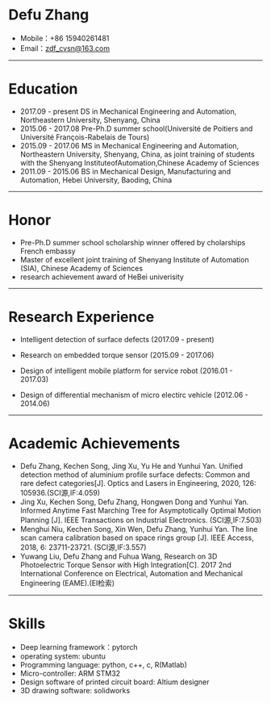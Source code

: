 # Defu Zhang

- Mobile：+86 15940261481
- Email：zdf_cvsn@163.com 

------
# Education

- 2017.09 - present   DS in Mechanical Engineering and Automation, Northeastern University, Shenyang, China
- 2015.06 - 2017.08   Pre-Ph.D summer school(Université de Poitiers and Université François-Rabelais de Tours)
- 2015.09 - 2017.06   MS in Mechanical Engineering and Automation, Northeastern University, Shenyang, China, as joint training of students with the Shenyang InstituteofAutomation,Chinese Academy of Sciences
- 2011.09 - 2015.06   BS in Mechanical Design, Manufacturing and Automation, Hebei University, Baoding, China

------

# Honor

- Pre-Ph.D summer school scholarship winner offered by cholarships French embassy
- Master of excellent joint training of Shenyang Institute of Automation (SIA), Chinese Academy of Sciences
- research achievement award of HeBei univerisity  

------

# Research Experience

- Intelligent detection of surface defects (2017.09 - present)

- Research on embedded torque sensor (2015.09 - 2017.06)

- Design of intelligent mobile platform for service robot (2016.01 - 2017.03)

- Design of differential mechanism of micro electirc vehicle  (2012.06 - 2014.06)

------

# Academic Achievements
- Defu Zhang, Kechen Song, Jing Xu, Yu He and Yunhui Yan. Unified detection method of aluminium profile surface defects: Common and rare defect categories[J]. Optics and Lasers in Engineering, 2020, 126: 105936.(SCI源,IF:4.059) 
- Jing Xu, Kechen Song, Defu Zhang, Hongwen Dong and Yunhui Yan. Informed Anytime Fast Marching Tree for Asymptotically Optimal Motion Planning [J]. IEEE Transactions on Industrial Electronics. (SCI源,IF:7.503)
- Menghui Niu, Kechen Song, Xin Wen, Defu Zhang, Yunhui Yan. The line scan camera calibration based on space rings group [J]. IEEE Access, 2018, 6: 23711-23721. (SCI源,IF:3.557)
- Yuwang Liu, Defu Zhang and Fuhua Wang, Research on 3D Photoelectric Torque Sensor with High Integration[C]. 2017 2nd International Conference on Electrical, Automation and Mechanical Engineering (EAME).(EI检索)

------

# Skills

- Deep learning framework：pytorch
- operating system: ubuntu
- Programming language: python, c++, c, R(Matlab)
- Micro-controller: ARM STM32
- Design software of printed circuit board: Altium designer
- 3D drawing software: solidworks
